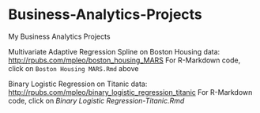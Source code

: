 # Business-Analytics-Projects
My Business Analytics Projects

Multivariate Adaptive Regression Spline on Boston Housing data: http://rpubs.com/mpleo/boston_housing_MARS
For R-Markdown code, click on `Boston Housing MARS.Rmd` above

Binary Logistic Regression on Titanic data: http://rpubs.com/mpleo/binary_logistic_regression_titanic
For R-Markdown code, click on *Binary Logistic Regression-Titanic.Rmd*

